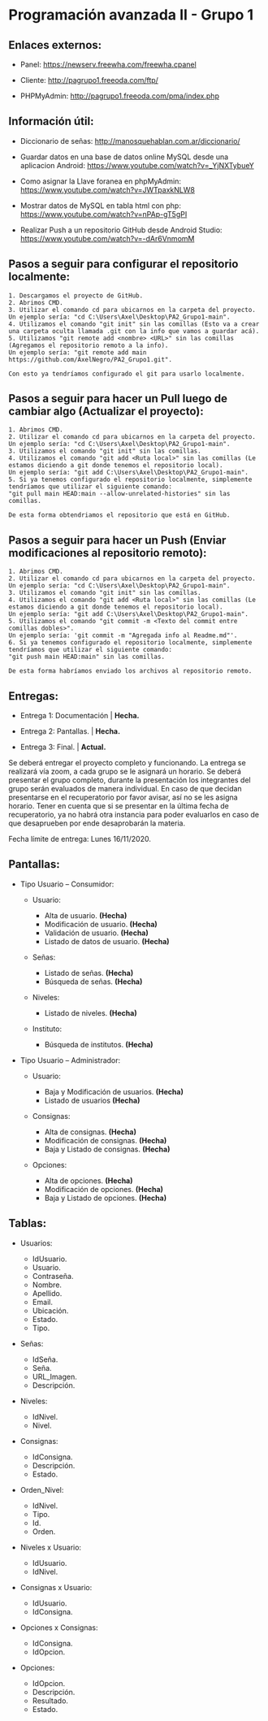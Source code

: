 # Programación avanzada  II - Grupo 1

## Enlaces externos:

- Panel: https://newserv.freewha.com/freewha.cpanel

- Cliente: http://pagrupo1.freeoda.com/ftp/

- PHPMyAdmin: http://pagrupo1.freeoda.com/pma/index.php

## Información útil:

- Diccionario de señas: http://manosquehablan.com.ar/diccionario/

- Guardar datos en una base de datos online MySQL desde una aplicacion Android: https://www.youtube.com/watch?v=_YjNXTybueY

- Como asignar la Llave foranea en phpMyAdmin: https://www.youtube.com/watch?v=JWTpaxkNLW8

- Mostrar datos de MySQL en tabla html con php: https://www.youtube.com/watch?v=nPAp-gT5gPI

- Realizar Push a un repositorio GitHub desde Android Studio: https://www.youtube.com/watch?v=-dAr6VnmomM

## Pasos a seguir para configurar el repositorio localmente:

	1. Descargamos el proyecto de GitHub.
	2. Abrimos CMD.
	3. Utilizar el comando cd para ubicarnos en la carpeta del proyecto. Un ejemplo sería: "cd C:\Users\Axel\Desktop\PA2_Grupo1-main".
	4. Utilizamos el comando "git init" sin las comillas (Esto va a crear una carpeta oculta llamada .git con la info que vamos a guardar acá).
	5. Utilizamos "git remote add <nombre> <URL>" sin las comillas (Agregamos el repositorio remoto a la info).
	Un ejemplo sería: "git remote add main https://github.com/AxelNegro/PA2_Grupo1.git".
	
	Con esto ya tendríamos configurado el git para usarlo localmente.

## Pasos a seguir para hacer un Pull luego de cambiar algo (Actualizar el proyecto):
 
	1. Abrimos CMD.
	2. Utilizar el comando cd para ubicarnos en la carpeta del proyecto. Un ejemplo sería: "cd C:\Users\Axel\Desktop\PA2_Grupo1-main".
	3. Utilizamos el comando "git init" sin las comillas.
	4. Utilizamos el comando "git add <Ruta local>" sin las comillas (Le estamos diciendo a git donde tenemos el repositorio local).
	Un ejemplo sería: "git add C:\Users\Axel\Desktop\PA2_Grupo1-main".
	5. Si ya tenemos configurado el repositorio localmente, simplemente tendríamos que utilizar el siguiente comando:
	"git pull main HEAD:main --allow-unrelated-histories" sin las comillas.
	
	De esta forma obtendriamos el repositorio que está en GitHub.
	
## Pasos a seguir para hacer un Push (Enviar modificaciones al repositorio remoto):

	1. Abrimos CMD.
	2. Utilizar el comando cd para ubicarnos en la carpeta del proyecto. Un ejemplo sería: "cd C:\Users\Axel\Desktop\PA2_Grupo1-main".
	3. Utilizamos el comando "git init" sin las comillas.
	4. Utilizamos el comando "git add <Ruta local>" sin las comillas (Le estamos diciendo a git donde tenemos el repositorio local).
	Un ejemplo sería: "git add C:\Users\Axel\Desktop\PA2_Grupo1-main".
	5. Utilizamos el comando "git commit -m <Texto del commit entre comillas dobles>". 
	Un ejemplo sería: 'git commit -m "Agregada info al Readme.md"'.
	6. Si ya tenemos configurado el repositorio localmente, simplemente tendríamos que utilizar el siguiente comando:
	"git push main HEAD:main" sin las comillas.
	
	De esta forma habríamos enviado los archivos al repositorio remoto.

## Entregas:

- Entrega 1: Documentación | **Hecha.**

- Entrega 2: Pantallas. | **Hecha.**

- Entrega 3: Final. | **Actual.**

Se deberá entregar el proyecto completo y funcionando. La entrega se realizará vía zoom, a cada grupo se le asignará un horario. Se deberá presentar el grupo completo, durante la presentación los integrantes del grupo serán evaluados de manera individual. En caso de que decidan presentarse en el recuperatorio por favor avisar, así no se les asigna horario. Tener en cuenta que si se presentar en la última fecha de recuperatorio, ya no habrá otra instancia para poder evaluarlos en caso de que desaprueben por ende desaprobarán la materia.

Fecha límite de entrega: Lunes 16/11/2020.

## Pantallas:

- Tipo Usuario – Consumidor:

	- Usuario:
		- Alta de usuario. **(Hecha)**
		- Modificación de usuario. **(Hecha)**
		- Validación de usuario. **(Hecha)**
		- Listado de datos de usuario. **(Hecha)**
		
	- Señas:
		- Listado de señas. **(Hecha)**
		- Búsqueda de señas. **(Hecha)**
		
	- Niveles:
		- Listado de niveles. **(Hecha)**
		
	- Instituto:
		- Búsqueda de institutos. **(Hecha)**
		
- Tipo Usuario – Administrador:

	- Usuario:
		- Baja y Modificación de usuarios. **(Hecha)**
		- Listado de usuarios **(Hecha)**
		
	- Consignas:
		- Alta de consignas. **(Hecha)**
		- Modificación de consignas. **(Hecha)**
		- Baja y Listado de consignas. **(Hecha)**
		
	- Opciones:
		- Alta de opciones. **(Hecha)**
		- Modificación de opciones. **(Hecha)**
		- Baja y Listado de opciones. **(Hecha)**


## Tablas:

- Usuarios:
  - IdUsuario.
  - Usuario.
  - Contraseña.
  - Nombre.
  - Apellido.
  - Email.
  - Ubicación.
  - Estado.
  - Tipo.
  
- Señas:
  - IdSeña.
  - Seña.
  - URL_Imagen.
  - Descripción.
  
- Niveles:
  - IdNivel.
  - Nivel.
  
- Consignas:
  - IdConsigna.
  - Descripción.
  - Estado.
  
- Orden_Nivel:
  - IdNivel.
  - Tipo.
  - Id.
  - Orden.
  
- Niveles x Usuario:
  - IdUsuario.
  - IdNivel.
  
- Consignas x Usuario:
  - IdUsuario.
  - IdConsigna.
  
- Opciones x Consignas:
  - IdConsigna.
  - IdOpcion.

- Opciones:
  - IdOpcion.
  - Descripción.
  - Resultado.
  - Estado.


